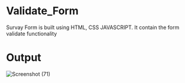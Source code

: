 # Validate_Form
Survay Form is built using HTML, CSS JAVASCRIPT. It contain the form validate functionality

# Output
![Screenshot (71)](https://github.com/yashikaverma8112/Validate_Form/assets/96378034/08448bc8-2a31-4f42-b432-d6da990bf53f)
